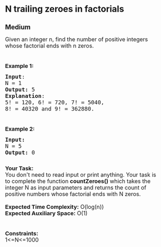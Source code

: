 # N trailing zeroes in factorials
## Medium
<div class="problems_problem_content__Xm_eO"><p><span style="font-size:18px">Given an integer n, find the number of positive integers whose factorial ends with n zeros. </span></p>

<p>&nbsp;</p>

<p><span style="font-size:18px"><strong>Example 1:</strong></span></p>

<pre><span style="font-size:18px"><strong>Input</strong>:
N = 1
<strong>Output:</strong>&nbsp;5
<strong>Explanation</strong>:
5! = 120, 6! = 720, 7! = 5040, 
8! = 40320 and 9! = 362880.</span>
</pre>

<p>&nbsp;</p>

<p><span style="font-size:18px"><strong>Example 2:</strong></span></p>

<pre><span style="font-size:18px"><strong>Input:</strong>
N = 5
<strong>Output: </strong>0
</span></pre>

<p><br>
<span style="font-size:18px"><strong>Your Task:&nbsp;&nbsp;</strong><br>
You don't need to read input or print anything. Your task is to complete the function&nbsp;<strong>countZeroes()</strong>&nbsp;which takes the integer N as input parameters and returns the count of positive numbers whose factorial ends with N zeros.<br>
<br>
<strong>Expected Time Complexity:</strong> O(log(n))<br>
<strong>Expected Auxiliary Space:</strong> O(1)</span></p>

<p>&nbsp;</p>

<p><span style="font-size:18px"><strong>Constraints:</strong><br>
1&lt;=N&lt;=1000</span><br>
&nbsp;</p>
</div>